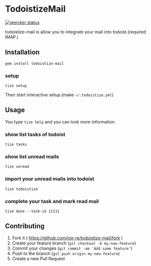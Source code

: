 # TodoistizeMail
[![wercker status](https://app.wercker.com/status/74b012101b9ef41001e3b4c96691fc65/m "wercker status")](https://app.wercker.com/project/bykey/74b012101b9ef41001e3b4c96691fc65)

todoistize-mail is allow you to integrate your mail into todoist.(required IMAP.)

## Installation

```
gem install todoistize-mail
```

### setup
```
tize setup
```

Then start interactive setup.(make `~/.todoistize.yml`)

## Usage
You type `tize help` and you can look more information.

### show list tasks of todoist
```
tize tasks
```

### show list unread mails
```
tize unread
```

### import your unread mails into todoist
```
tize todoistize
```

### complete your task and mark read mail
```
tize done --task-id 11111
```

## Contributing

1. Fork it ( https://github.com/joe-re/todoistize-mail/fork )
2. Create your feature branch (`git checkout -b my-new-feature`)
3. Commit your changes (`git commit -am 'Add some feature'`)
4. Push to the branch (`git push origin my-new-feature`)
5. Create a new Pull Request
